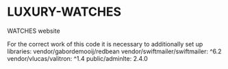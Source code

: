 # LUXURY-WATCHES

WATCHES website

For the correct work of this code it is necessary to additionally set up libraries:
vendor/gabordemooij/redbean
vendor/swiftmailer/swiftmailer: ^6.2
vendor/vlucas/valitron: ^1.4
public/adminlte: 2.4.0
